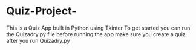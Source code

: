 # Quiz-Project-
This is a Quiz App built in Python using Tkinter
To get started you can run the Quizadry.py file before running the app make sure you create a quiz after you run Quizadry.py
